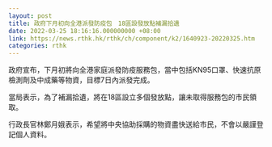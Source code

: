 ```yaml
---
layout: post
title: 政府下月初向全港派發防疫包　18區設發放點補漏拾遺
date: 2022-03-25 18:16:16.000000000 +08:00
link: https://news.rthk.hk/rthk/ch/component/k2/1640923-20220325.htm
categories: rthk
---
```


政府宣布，下月初將向全港家庭派發防疫服務包，當中包括KN95口罩、快速抗原檢測劑及中成藥等物資，目標7日內派發完成。

當局表示，為了補漏拾遺，將在18區設立多個發放點，讓未取得服務包的市民領取。

行政長官林鄭月娥表示，希望將中央協助採購的物資盡快送給市民，不會以嚴謹登記個人資料。
